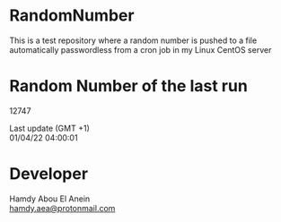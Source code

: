 # RandomNumber    
This is a test repository where a random number is pushed to a file automatically passwordless from a cron job in my Linux CentOS server    
# Random Number of the last run   
12747
      
Last update (GMT +1)    
01/04/22 04:00:01
# Developer    
Hamdy Abou El Anein   
hamdy.aea@protonmail.com
